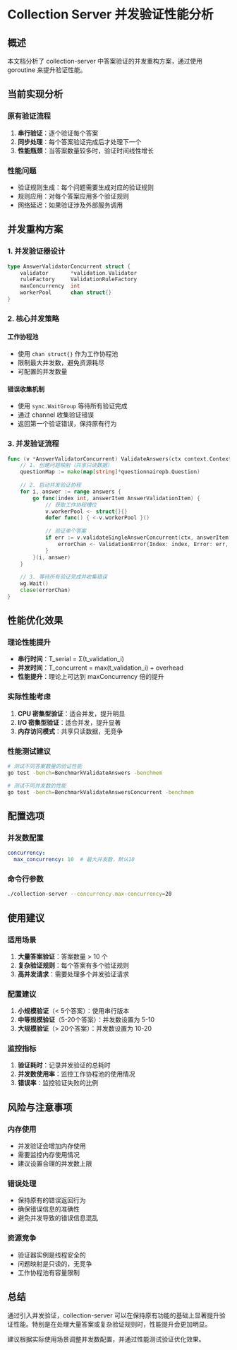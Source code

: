 # Collection Server 并发验证性能分析

## 概述

本文档分析了 collection-server 中答案验证的并发重构方案，通过使用 goroutine 来提升验证性能。

## 当前实现分析

### 原有验证流程
1. **串行验证**：逐个验证每个答案
2. **同步处理**：每个答案验证完成后才处理下一个
3. **性能瓶颈**：当答案数量较多时，验证时间线性增长

### 性能问题
- 验证规则生成：每个问题需要生成对应的验证规则
- 规则应用：对每个答案应用多个验证规则
- 网络延迟：如果验证涉及外部服务调用

## 并发重构方案

### 1. 并发验证器设计

```go
type AnswerValidatorConcurrent struct {
    validator       *validation.Validator
    ruleFactory     ValidationRuleFactory
    maxConcurrency  int
    workerPool      chan struct{}
}
```

### 2. 核心并发策略

#### 工作协程池
- 使用 `chan struct{}` 作为工作协程池
- 限制最大并发数，避免资源耗尽
- 可配置的并发数量

#### 错误收集机制
- 使用 `sync.WaitGroup` 等待所有验证完成
- 通过 channel 收集验证错误
- 返回第一个验证错误，保持原有行为

### 3. 并发验证流程

```go
func (v *AnswerValidatorConcurrent) ValidateAnswers(ctx context.Context, answers []AnswerValidationItem, questionnaire *questionnairepb.Questionnaire) error {
    // 1. 创建问题映射（共享只读数据）
    questionMap := make(map[string]*questionnairepb.Question)
    
    // 2. 启动并发验证协程
    for i, answer := range answers {
        go func(index int, answerItem AnswerValidationItem) {
            // 获取工作协程槽位
            v.workerPool <- struct{}{}
            defer func() { <-v.workerPool }()
            
            // 验证单个答案
            if err := v.validateSingleAnswerConcurrent(ctx, answerItem, questionMap); err != nil {
                errorChan <- ValidationError{Index: index, Error: err, Answer: answerItem}
            }
        }(i, answer)
    }
    
    // 3. 等待所有验证完成并收集错误
    wg.Wait()
    close(errorChan)
}
```

## 性能优化效果

### 理论性能提升
- **串行时间**：T_serial = Σ(t_validation_i)
- **并发时间**：T_concurrent = max(t_validation_i) + overhead
- **性能提升**：理论上可达到 maxConcurrency 倍的提升

### 实际性能考虑
1. **CPU 密集型验证**：适合并发，提升明显
2. **I/O 密集型验证**：适合并发，提升显著
3. **内存访问模式**：共享只读数据，无竞争

### 性能测试建议
```bash
# 测试不同答案数量的验证性能
go test -bench=BenchmarkValidateAnswers -benchmem

# 测试不同并发数的性能
go test -bench=BenchmarkValidateAnswersConcurrent -benchmem
```

## 配置选项

### 并发数配置
```yaml
concurrency:
  max_concurrency: 10  # 最大并发数，默认10
```

### 命令行参数
```bash
./collection-server --concurrency.max-concurrency=20
```

## 使用建议

### 适用场景
1. **大量答案验证**：答案数量 > 10 个
2. **复杂验证规则**：每个答案有多个验证规则
3. **高并发请求**：需要处理多个并发验证请求

### 配置建议
1. **小规模验证**（< 5个答案）：使用串行版本
2. **中等规模验证**（5-20个答案）：并发数设置为 5-10
3. **大规模验证**（> 20个答案）：并发数设置为 10-20

### 监控指标
1. **验证耗时**：记录并发验证的总耗时
2. **并发数使用率**：监控工作协程池的使用情况
3. **错误率**：监控验证失败的比例

## 风险与注意事项

### 内存使用
- 并发验证会增加内存使用
- 需要监控内存使用情况
- 建议设置合理的并发数上限

### 错误处理
- 保持原有的错误返回行为
- 确保错误信息的准确性
- 避免并发导致的错误信息混乱

### 资源竞争
- 验证器实例是线程安全的
- 问题映射是只读的，无竞争
- 工作协程池有容量限制

## 总结

通过引入并发验证，collection-server 可以在保持原有功能的基础上显著提升验证性能。特别是在处理大量答案或复杂验证规则时，性能提升会更加明显。

建议根据实际使用场景调整并发数配置，并通过性能测试验证优化效果。 